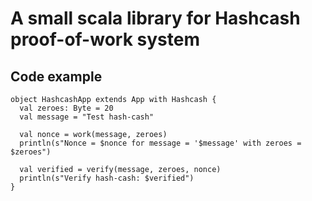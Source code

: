 # A small scala library for Hashcash proof-of-work system

## Code example
```
object HashcashApp extends App with Hashcash {
  val zeroes: Byte = 20
  val message = "Test hash-cash"

  val nonce = work(message, zeroes)
  println(s"Nonce = $nonce for message = '$message' with zeroes = $zeroes")

  val verified = verify(message, zeroes, nonce)
  println(s"Verify hash-cash: $verified")
}
``` 